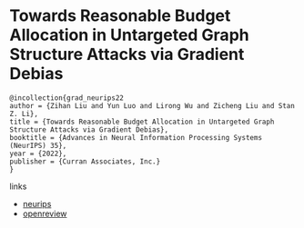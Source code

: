 # Towards Reasonable Budget Allocation in Untargeted Graph Structure Attacks via Gradient Debias

```
@incollection{grad_neurips22
author = {Zihan Liu and Yun Luo and Lirong Wu and Zicheng Liu and Stan Z. Li},
title = {Towards Reasonable Budget Allocation in Untargeted Graph Structure Attacks via Gradient Debias},
booktitle = {Advances in Neural Information Processing Systems (NeurIPS) 35},
year = {2022},
publisher = {Curran Associates, Inc.}
}
```

links
- [neurips](https://nips.cc/Conferences/2022/Schedule?showEvent=55252)
- [openreview](https://openreview.net/forum?id=vkGk2HI8oOP)
